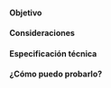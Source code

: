 #### Objetivo
<!-- Breve descripción del contexto y objetivo -->

#### Consideraciones
<!-- Opcional: Agregar consideraciones que se tuvieron en cuenta para crear el PR,
cambios que están pendientes o temas que hayan surgido y estén fuera de scope. -->

#### Especificación técnica 
<!-- En esta sección se espera una explicación del desarrollo a nivel técnico,
preferentemente acompañada con diseños de clases, diagramas de secuencia, diagramas de 
flujo o algún esquema que ayude a entender la solución propuesta. -->

#### ¿Cómo puedo probarlo?
<!-- Sección para agregar toda la información necesaria para que el reviewer pueda probar funcionalmente el cambio. 
Ejemplos de request, response, datos a validar, etc. -->

